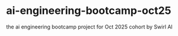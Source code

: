# ai-engineering-bootcamp-oct25
the ai engineering bootcamp project for Oct 2025 cohort by Swirl AI
